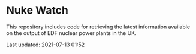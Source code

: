 # Nuke Watch

This repository includes code for retrieving the latest information available on the output of EDF nuclear power plants in the UK.

Last updated: 2021-07-13 01:52